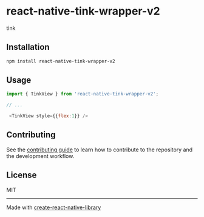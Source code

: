 # react-native-tink-wrapper-v2

tink

## Installation

```sh
npm install react-native-tink-wrapper-v2
```

## Usage

```js
import { TinkView } from 'react-native-tink-wrapper-v2';

// ...

 <TinkView style={{flex:1}} />
```

## Contributing

See the [contributing guide](CONTRIBUTING.md) to learn how to contribute to the repository and the development workflow.

## License

MIT

---

Made with [create-react-native-library](https://github.com/callstack/react-native-builder-bob)
